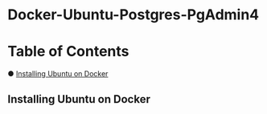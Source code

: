 # Docker-Ubuntu-Postgres-PgAdmin4

# Table of Contents

● [Installing Ubuntu on Docker](#installingubuntu)<br/>

## Installing Ubuntu on Docker <a name="installingubuntu"></a>

